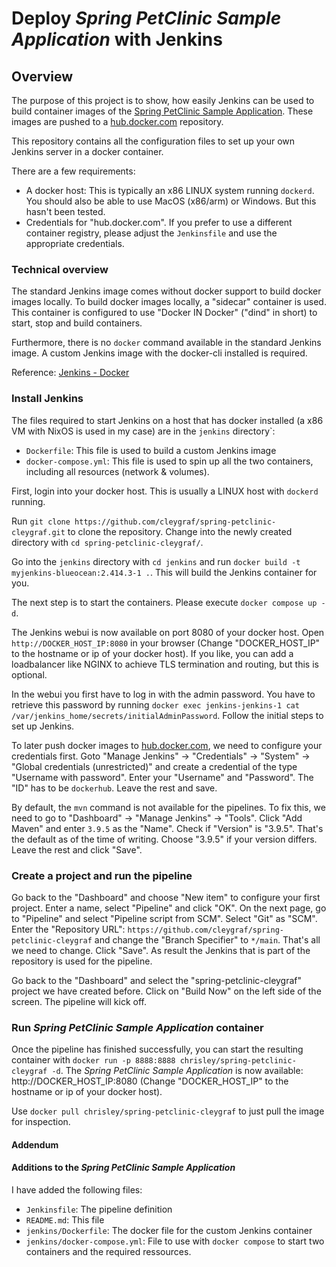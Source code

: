 # Deploy _Spring PetClinic Sample Application_ with Jenkins

## Overview
The purpose of this project is to show, how easily Jenkins can be used to build container images of the [Spring PetClinic Sample Application](https://github.com/spring-projects/spring-petclinic). These images are pushed to a [hub.docker.com](https://hub.docker.com/repository/docker/chrisley/spring-petclinic-cleygraf/) repository. 

This repository contains all the configuration files to set up your own Jenkins server in a docker container.

There are a few requirements:

- A docker host: This is typically an x86 LINUX system running `dockerd`. You should also be able to use MacOS (x86/arm) or Windows. But this hasn't been tested.
- Credentials for "hub.docker.com". If you prefer to use a different container registry, please adjust the `Jenkinsfile` and use the appropriate credentials.   


### Technical overview
The standard Jenkins image comes without docker support to build docker images locally. To build docker images locally, a "sidecar" container is used. This container is configured to use "Docker IN Docker" ("dind" in short) to start, stop and build containers.

Furthermore, there is no `docker` command available in the standard Jenkins image. A custom Jenkins image with the docker-cli installed is required.

Reference: [Jenkins - Docker ](https://www.jenkins.io/doc/book/installing/docker/#docker)

### Install Jenkins

The files required to start Jenkins on a host that has docker installed (a x86 VM with NixOS is used in my case) are in the `jenkins` directory`:

- `Dockerfile`: This file is used to build a custom Jenkins image
- `docker-compose.yml`: This file is used to spin up all the two containers, including all resources (network & volumes).

First, login into your docker host. This is usually a LINUX host with `dockerd` running.

Run `git clone https://github.com/cleygraf/spring-petclinic-cleygraf.git` to clone the repository. Change into the newly created directory with `cd spring-petclinic-cleygraf/`.

Go into the `jenkins` directory with `cd jenkins` and run `docker build -t myjenkins-blueocean:2.414.3-1 .`. This will build the Jenkins container for you.

The next step is to start the containers. Please execute `docker compose up -d`.

The Jenkins webui is now available on port 8080 of your docker host. Open `http://DOCKER_HOST_IP:8080` in your browser (Change "DOCKER_HOST_IP" to the hostname or ip of your docker host). If you like, you can add a loadbalancer like NGINX to achieve TLS termination and routing, but this is optional.

In the webui you first have to log in with the admin password. You have to retrieve this password by running `docker exec jenkins-jenkins-1 cat /var/jenkins_home/secrets/initialAdminPassword`. Follow the initial steps to set up Jenkins.

To later push docker images to [hub.docker.com](https://hub.docker.com/), we need to configure your credentials first. Goto "Manage Jenkins" -> "Credentials" -> "System" -> "Global credentials (unrestricted)" and create a credential of the type "Username with password". Enter your "Username" and "Password". The "ID" has to be `dockerhub`. Leave the rest and save.

By default, the `mvn` command is not available for the pipelines. To fix this, we need to go to "Dashboard" -> "Manage Jenkins" -> "Tools". Click "Add Maven" and enter `3.9.5` as the "Name". Check if "Version" is "3.9.5". That's the default as of the time of writing. Choose "3.9.5" if your version differs. Leave the rest and click "Save".

### Create a project and run the pipeline

Go back to the "Dashboard" and choose "New item" to configure your first project. Enter a name, select "Pipeline" and click "OK". On the next page, go to "Pipeline" and select "Pipeline script from SCM". Select "Git" as "SCM". Enter the "Repository URL": `https://github.com/cleygraf/spring-petclinic-cleygraf` and change the "Branch Specifier" to `*/main`. That's all we need to change. Click "Save". As result the Jenkins that is part of the repository is used for the pipeline.

Go back to the "Dashboard" and select the "spring-petclinic-cleygraf" project we have created before. Click on "Build Now" on the left side of the screen. The pipeline will kick off. 

### Run _Spring PetClinic Sample Application_ container

Once the pipeline has finished successfully, you can start the resulting container with `docker run -p 8888:8888 chrisley/spring-petclinic-cleygraf -d`. The _Spring PetClinic Sample Application_ is now available: http://DOCKER_HOST_IP:8080 (Change "DOCKER_HOST_IP" to the hostname or ip of your docker host).

Use `docker pull chrisley/spring-petclinic-cleygraf` to just pull the image for inspection.


#### Addendum

#### Additions to the _Spring PetClinic Sample Application_

I have added the following files:

- `Jenkinsfile`: The pipeline definition
- `README.md`: This file
- `jenkins/Dockerfile`: The docker file for the custom Jenkins container
- `jenkins/docker-compose.yml`: File to use with `docker compose` to start two containers and the required ressources.